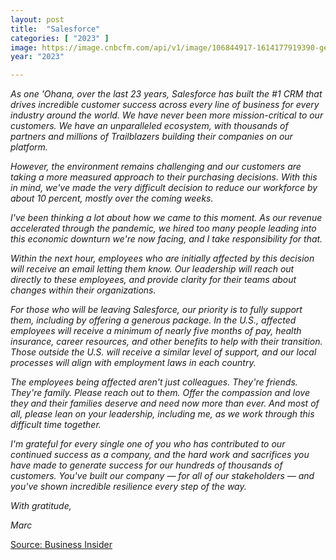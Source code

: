 ```yaml
---
layout: post
title:  "Salesforce"
categories: [ "2023" ]
image: https://image.cnbcfm.com/api/v1/image/106844917-1614177919390-gettyimages-1231356109-SALESFORCE_EARNS.jpeg?v=1677719573
year: "2023"

---
```


*As one 'Ohana, over the last 23 years, Salesforce has built the #1 CRM that drives incredible customer success across every line of business for every industry around the world. We have never been more mission-critical to our customers. We have an unparalleled ecosystem, with thousands of partners and millions of Trailblazers building their companies on our platform.*

*However, the environment remains challenging and our customers are taking a more measured approach to their purchasing decisions. With this in mind, we've made the very difficult decision to reduce our workforce by about 10 percent, mostly over the coming weeks.*

*I've been thinking a lot about how we came to this moment. As our revenue accelerated through the pandemic, we hired too many people leading into this economic downturn we're now facing, and I take responsibility for that.*

*Within the next hour, employees who are initially affected by this decision will receive an email letting them know. Our leadership will reach out directly to these employees, and provide clarity for their teams about changes within their organizations.*

*For those who will be leaving Salesforce, our priority is to fully support them, including by offering a generous package. In the U.S., affected employees will receive a minimum of nearly five months of pay, health insurance, career resources, and other benefits to help with their transition. Those outside the U.S. will receive a similar level of support, and our local processes will align with employment laws in each country.*

*The employees being affected aren't just colleagues. They're friends. They're family. Please reach out to them. Offer the compassion and love they and their families deserve and need now more than ever. And most of all, please lean on your leadership, including me, as we work through this difficult time together.*

*I'm grateful for every single one of you who has contributed to our continued success as a company, and the hard work and sacrifices you have made to generate success for our hundreds of thousands of customers. You've built our company — for all of our stakeholders — and you've shown incredible resilience every step of the way.*

*With gratitude,*

*Marc*

[Source: Business Insider](https://www.businessinsider.com/read-marc-benioff-email-to-salesforce-staff-announcing-mass-layoffs-2023-1)